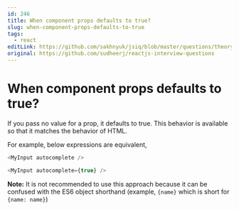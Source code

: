 ```yaml
---
id: 246
title: When component props defaults to true?
slug: when-component-props-defaults-to-true
tags:
  - react
editLink: https://github.com/sakhnyuk/jsiq/blob/master/questions/theory/react/246.md
original: https://github.com/sudheerj/reactjs-interview-questions
---
```


# When component props defaults to true?

If you pass no value for a prop, it defaults to true. This behavior is available so that it matches the behavior of HTML.

For example, below expressions are equivalent,

```javascript
<MyInput autocomplete />

<MyInput autocomplete={true} />
```

**Note:** It is not recommended to use this approach because it can be confused with the ES6 object shorthand (example, `{name}` which is short for `{name: name}`)